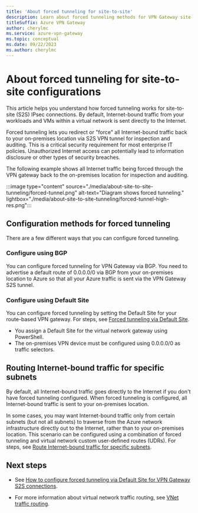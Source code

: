 ```yaml
---
title: 'About forced tunneling for site-to-site'
description: Learn about forced tunneling methods for VPN Gateway site-to-site connections.
titleSuffix: Azure VPN Gateway
author: cherylmc
ms.service: azure-vpn-gateway
ms.topic: conceptual
ms.date: 09/22/2023
ms.author: cherylmc
---
```


# About forced tunneling for site-to-site configurations

This article helps you understand how forced tunneling works for site-to-site (S2S) IPsec connections. By default, Internet-bound traffic from your workloads and VMs within a virtual network is sent directly to the Internet.

Forced tunneling lets you redirect or "force" all Internet-bound traffic back to your on-premises location via S2S VPN tunnel for inspection and auditing. This is a critical security requirement for most enterprise IT policies. Unauthorized Internet access can potentially lead to information disclosure or other types of security breaches.

The following example shows all Internet traffic being forced through the VPN gateway back to the on-premises location for inspection and auditing.

:::image type="content" source="./media/about-site-to-site-tunneling/forced-tunnel.png" alt-text="Diagram shows forced tunneling." lightbox="./media/about-site-to-site-tunneling/forced-tunnel-high-res.png":::

## Configuration methods for forced tunneling

There are a few different ways that you can configure forced tunneling.

### Configure using BGP

You can configure forced tunneling for VPN Gateway via BGP. You  need to advertise a default route of 0.0.0.0/0 via BGP from your on-premises location to Azure so that all your Azure traffic is sent via the VPN Gateway S2S tunnel.

### Configure using Default Site

You can configure forced tunneling by setting the Default Site for your route-based VPN gateway. For steps, see [Forced tunneling via Default Site](site-to-site-tunneling.md).

* You assign a Default Site for the virtual network gateway using PowerShell.
* The on-premises VPN device must be configured using 0.0.0.0/0 as traffic selectors.

## Routing Internet-bound traffic for specific subnets

By default, all Internet-bound traffic goes directly to the Internet if you don't have forced tunneling configured. When forced tunneling is configured, all Internet-bound traffic is sent to your on-premises location.

In some cases, you may want Internet-bound traffic only from certain subnets (but not all subnets) to traverse from the Azure network infrastructure directly out to the Internet, rather than to your on-premises location. This scenario can be configured using a combination of forced tunneling and virtual network custom user-defined routes (UDRs). For steps, see [Route Internet-bound traffic for specific subnets](site-to-site-tunneling.md#udr).

## Next steps

* See [How to configure forced tunneling via Default Site for VPN Gateway S2S connections](site-to-site-tunneling.md).

* For more information about virtual network traffic routing, see [VNet traffic routing](../virtual-network/virtual-networks-udr-overview.md).
